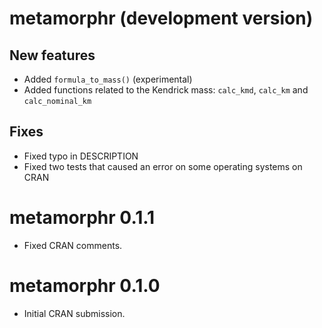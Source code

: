 # metamorphr (development version)

## New features
* Added `formula_to_mass()` (experimental)
* Added functions related to the Kendrick mass: `calc_kmd`, `calc_km` and `calc_nominal_km`

## Fixes
* Fixed typo in DESCRIPTION
* Fixed two tests that caused an error on some operating systems on CRAN

# metamorphr 0.1.1

* Fixed CRAN comments.

# metamorphr 0.1.0

* Initial CRAN submission.
